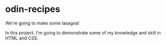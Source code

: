 # odin-recipes
We're going to make some lasagna!

In this project, I'm going to demonstrate some of my knowledge and skill in HTML and CSS.